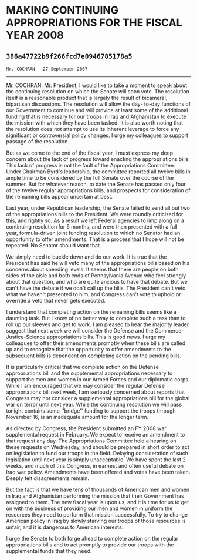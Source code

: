 # MAKING CONTINUING APPROPRIATIONS FOR THE FISCAL YEAR 2008
## `386a47722b9f266fcd7e0946785178a5`
`Mr. COCHRAN — 27 September 2007`

---


Mr. COCHRAN. Mr. President, I would like to take a moment to speak 
about the continuing resolution on which the Senate will soon vote. The 
resolution itself is a reasonable product that is largely the result of 
bicameral, bipartisan discussions. The resolution will allow the day-
to-day functions of our Government to continue and will provide at 
least some of the additional funding that is necessary for our troops 
in Iraq and Afghanistan to execute the mission with which they have 
been tasked. It is also worth noting that the resolution does not 
attempt to use its inherent leverage to force any significant or 
controversial policy changes. I urge my colleagues to support passage 
of the resolution.

But as we come to the end of the fiscal year, I must express my deep 
concern about the lack of progress toward enacting the appropriations 
bills. This lack of progress is not the fault of the Appropriations 
Committee. Under Chairman Byrd's leadership, the committee reported all 
twelve bills in ample time to be considered by the full Senate over the 
course of the summer. But for whatever reason, to date the Senate has 
passed only four of the twelve regular appropriations bills, and 
prospects for consideration of the remaining bills appear uncertain at 
best.

Last year, under Republican leadership, the Senate failed to send all 
but two of the appropriations bills to the President. We were roundly 
criticized for this, and rightly so. As a result we left Federal 
agencies to limp along on a continuing resolution for 5 months, and 
were then presented with a full-year, formula-driven joint funding 
resolution to which no Senator had an opportunity to offer amendments. 
That is a process that I hope will not be repeated. No Senator should 
want that.

We simply need to buckle down and do our work. It is true that the 
President has said he will veto many of the appropriations bills based 
on his concerns about spending levels. It seems that there are people 
on both sides of the aisle and both ends of Pennsylvania Avenue who 
feel strongly about that question, and who are quite anxious to have 
that debate. But we can't have the debate if we don't call up the 
bills. The President can't veto what we haven't presented to him, and 
Congress can't vote to uphold or override a veto that never gets 
executed.

I understand that completing action on the remaining bills seems like 
a daunting task. But I know of no better way to complete such a task 
than to roll up our sleeves and get to work. I am pleased to hear the 
majority leader suggest that next week we will consider the Defense and 
the Commerce-Justice-Science appropriations bills. This is good news. I 
urge my colleagues to offer their amendments promptly when these bills 
are called up and to recognize that the opportunity to offer amendments 
to the subsequent bills is dependent on completing action on the 
pending bills.

It is particularly critical that we complete action on the Defense 
appropriations bill and the supplemental appropriations necessary to 
support the men and women in our Armed Forces and our diplomatic corps. 
While I am encouraged that we may consider the regular Defense 
appropriations bill next week, I am seriously concerned about reports 
that Congress may not consider a supplemental appropriations bill for 
the global war on terror until next year. While the continuing 
resolution we will pass tonight contains some ''bridge'' funding to 
support the troops through November 16, is an inadequate amount for the 
longer term.

As directed by Congress, the President submitted an FY 2008 war 
supplemental request in February. We expect to receive an amendment to 
that request any day. The Appropriations Committee held a hearing on 
these requests on Wednesday, and should be prepared in short order to 
act on legislation to fund our troops in the field. Delaying 
consideration of such legislation until next year is simply 
unacceptable. We have spent the last 2 weeks, and much of this 
Congress, in earnest and often useful debate on Iraq war policy. 
Amendments have been offered and votes have been taken. Deeply felt 
disagreements remain.

But the fact is that we have tens of thousands of American men and 
women in Iraq and Afghanistan performing the mission that their 
Government has assigned to them. The new fiscal year is upon us, and it 
is time for us to get on with the business of providing our men and 
women in uniform the resources they need to perform that mission 
successfully. To try to change American policy in Iraq by slowly 
starving our troops of those resources is unfair, and it is dangerous 
to American interests.

I urge the Senate to both forge ahead to complete action on the 
regular appropriations bills and to act promptly to provide our troops 
with the supplemental funds that they need.